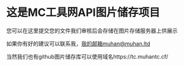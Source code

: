 #   这是MC工具网API图片储存项目

您可以在这里提交您的文件我们审核后会存储在图片存储服务器上供展示

如果你有好的建议可以联系我，我的邮箱muhan@muhan.ltd

当然我们也有github图片储存库可以使用域名https://tc.muhantc.cf/
